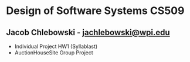 # Design of Software Systems CS509
## Jacob Chlebowski - jachlebowski@wpi.edu

- Individual Project HW1 (Syllablast)
- AuctionHouseSite Group Project